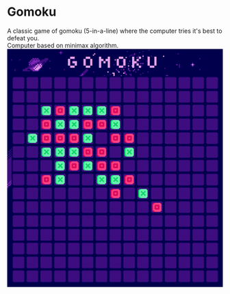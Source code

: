 # Gomoku
A classic game of gomoku (5-in-a-line) where the computer tries it's best to defeat you.  
Computer based on minimax algorithm.  
<img src="a11-917-Striletchi-Vlad/assets/preview.png">
